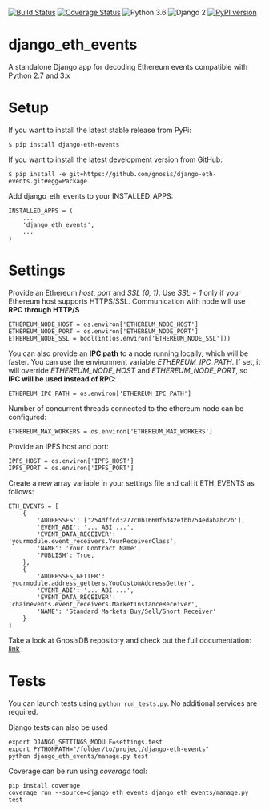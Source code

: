 [![Build Status](https://travis-ci.org/gnosis/django-eth-events.svg?branch=master)](https://travis-ci.org/gnosis/django-eth-events)
[![Coverage Status](https://coveralls.io/repos/github/gnosis/django-eth-events/badge.svg?branch=master)](https://coveralls.io/github/gnosis/django-eth-events?branch=master)
![Python 3.6](https://img.shields.io/badge/Python-3.6-blue.svg)
![Django 2](https://img.shields.io/badge/Django-2-blue.svg)
[![PyPI version](https://badge.fury.io/py/django-eth-events.svg)](https://badge.fury.io/py/django-eth-events)

# django_eth_events
A standalone Django app for decoding Ethereum events compatible with Python 2.7 and 3.x

# Setup
If you want to install the latest stable release from PyPi:

`$ pip install django-eth-events`

If you want to install the latest development version from GitHub:

`$ pip install -e git+https://github.com/gnosis/django-eth-events.git#egg=Package`

Add django_eth_events to your INSTALLED_APPS:

```
INSTALLED_APPS = (
    ...
    'django_eth_events',
    ...
)
```

# Settings
Provide an Ethereum _host_, _port_ and _SSL (0, 1)_. Use _SSL = 1_ only if your Ethereum host supports HTTPS/SSL.
Communication with node will use **RPC through HTTP/S**

```
ETHEREUM_NODE_HOST = os.environ['ETHEREUM_NODE_HOST']
ETHEREUM_NODE_PORT = os.environ['ETHEREUM_NODE_PORT']
ETHEREUM_NODE_SSL = bool(int(os.environ['ETHEREUM_NODE_SSL']))
```

You can also provide an **IPC path** to a node running locally, which will be faster.
You can use the environment variable  _ETHEREUM_IPC_PATH_.
If set, it will override _ETHEREUM_NODE_HOST_ and _ETHEREUM_NODE_PORT_, so **IPC will
be used instead of RPC**:

```
ETHEREUM_IPC_PATH = os.environ['ETHEREUM_IPC_PATH']
```

Number of concurrent threads connected to the ethereum node can be configured:

```
ETHEREUM_MAX_WORKERS = os.environ['ETHEREUM_MAX_WORKERS']
```

Provide an IPFS host and port:

```
IPFS_HOST = os.environ['IPFS_HOST']
IPFS_PORT = os.environ['IPFS_PORT']
```

Create a new array variable in your settings file and call it ETH_EVENTS as follows:

```
ETH_EVENTS = [
    {
        'ADDRESSES': ['254dffcd3277c0b1660f6d42efbb754edababc2b'],
        'EVENT_ABI': '... ABI ...',
        'EVENT_DATA_RECEIVER': 'yourmodule.event_receivers.YourReceiverClass',
        'NAME': 'Your Contract Name',
        'PUBLISH': True,
    },
    {
        'ADDRESSES_GETTER': 'yourmodule.address_getters.YouCustomAddressGetter',
        'EVENT_ABI': '... ABI ...',
        'EVENT_DATA_RECEIVER': 'chainevents.event_receivers.MarketInstanceReceiver',
        'NAME': 'Standard Markets Buy/Sell/Short Receiver'
    }
]
```

Take a look at GnosisDB repository and check out the full documentation: [link](https://github.com/gnosis/gnosisdb).

# Tests
You can launch tests using `python run_tests.py`. No additional services are required.

Django tests can also be used
```
export DJANGO_SETTINGS_MODULE=settings.test
export PYTHONPATH="/folder/to/project/django-eth-events"
python django_eth_events/manage.py test
```

Coverage can be run using _coverage_ tool:
```
pip install coverage
coverage run --source=django_eth_events django_eth_events/manage.py test
```
